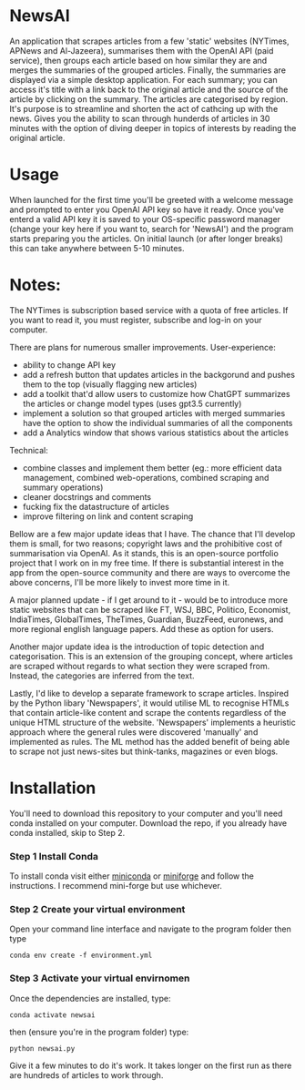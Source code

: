 # NewsAI
An application that scrapes articles from a few 'static' websites (NYTimes, APNews and Al-Jazeera), summarises them with the OpenAI API (paid service), then groups each article based on how similar they are and merges the summaries of the grouped articles. Finally, the summaries are displayed via a simple desktop application. For each summary; you can access it's title with a link back to the original article and the source of the article by clicking on the summary. The articles are categorised by region. It's purpose is to streamline and shorten the act of cathcing up with the news. Gives you the ability to scan through hunderds of articles in 30 minutes with the option of diving deeper in topics of interests by reading the original article.

# Usage
When launched for the first time you'll be greeted with a welcome message and prompted to enter you OpenAI API key so have it ready. Once you've enterd a valid API key it is saved to your OS-specific password manager (change your key here if you want to, search for 'NewsAI') and the program starts preparing you the articles. On initial launch (or after longer breaks) this can take anywhere between 5-10 minutes. 

# Notes:
The NYTimes is subscription based service with a quota of free articles. If you want to read it, you must register, subscribe and log-in on your computer.

There are plans for numerous smaller improvements.
User-experience:
- ability to change API key
- add a refresh button that updates articles in the backgorund and pushes them to the top (visually flagging new articles)
- add a toolkit that'd allow users to customize how ChatGPT summarizes the articles or change model types (uses gpt3.5 currently)
- implement a solution so that grouped articles with merged summaries have the option to show the individual summaries of all the components
- add a Analytics window that shows various statistics about the articles
  
Technical:
- combine classes and implement them better (eg.: more efficient data management, combined web-operations, combined scraping and summary operations)
- cleaner docstrings and comments
- fucking fix the datastructure of articles
- improve filtering on link and content scraping

Bellow are a few major update ideas that I have. The chance that I'll develop them is small, for two reasons; copyright laws and the prohibitive cost of summarisation via OpenAI. As it stands, this is an open-source portfolio project that I work on in my free time. If there is substantial interest in the app from the open-source community and there are ways to overcome the above concerns, I'll be more likely to invest more time in it.

A major planned update - if I get around to it - would be to introduce more static websites that can be scraped like FT, WSJ, BBC, Politico, Economist, IndiaTimes, GlobalTimes, TheTimes, Guardian, BuzzFeed, euronews, and more regional english language papers. Add these as option for users.

Another major update idea is the introduction of topic detection and categorisation. This is an extension of the grouping concept, where articles are scraped without regards to what section they were scraped from. Instead, the categories are inferred from the text.

Lastly, I'd like to develop a separate framework to scrape articles. Inspired by the Python libary 'Newspapers', it would utilise ML to recognise HTMLs that contain article-like content and scrape the contents regardless of the unique HTML structure of the website. 'Newspapers' implements a heuristic approach where the general rules were discovered 'manually' and implemented as rules. The ML method has the added benefit of being able to scrape not just news-sites but think-tanks, magazines or even blogs.

# Installation
You'll need to download this repository to your computer and you'll need conda installed on your computer. Download the repo, if you already have conda installed, skip to Step 2.
### Step 1 Install Conda
To install conda visit either <a href="https://docs.anaconda.com/free/anaconda/install/index.html">miniconda</a> or <a href="https://github.com/conda-forge/miniforge">miniforge</a> and follow the instructions. I recommend mini-forge but use whichever.

### Step 2 Create your virtual environment
Open your command line interface and navigate to the program folder then type 

```conda env create -f environment.yml```

### Step 3 Activate your virtual envirnomen
Once the dependencies are installed, type:

```conda activate newsai```

then (ensure you're in the program folder) type:

```python newsai.py```

Give it a few minutes to do it's work. It takes longer on the first run as there are hundreds of articles to work through.

